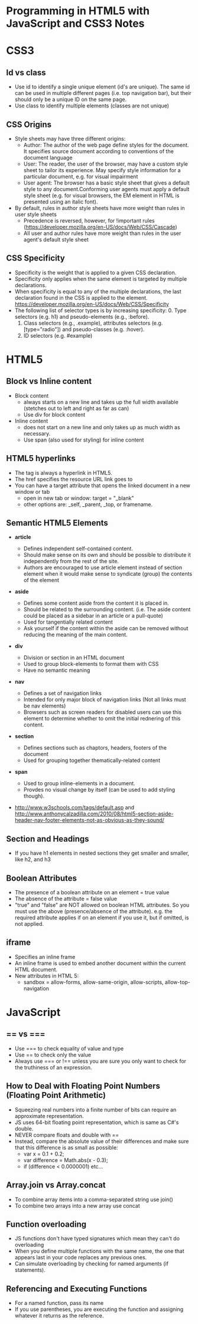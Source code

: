 # Programming in HTML5 with JavaScript and CSS3 Notes

# CSS3

## Id vs class
- Use id to identify a single unique element (id's are unique). The same id can be used in multiple different pages (i.e. top navigation bar), but their should only be a unique ID on the same page. 
- Use class to identify multiple elements (classes are not unique)

## CSS Origins
- Style sheets may have three different origins:
  - Author: The author of the web page define styles for the document. It specifies source document according to conventions of the document language
  - User: The reader, the user of the browser, may have a custom style sheet to tailor its experience. May specify style information for a particular document, e.g. for visual impairment
  - User agent: The browser has a basic style sheet that gives a default style to any document.Conforming user agents must apply a default style sheet (e.g. for visual browsers, the EM element in HTML is presented using an italic font). 
- By default, rules in author style sheets have more weight than rules in user style sheets
  - Precedence is reversed, however, for !important rules (https://developer.mozilla.org/en-US/docs/Web/CSS/Cascade)
  - All user and author rules have more weight than rules in the user agent's default style sheet

## CSS Specificity
- Specificity is the weight that is applied to a given CSS declaration. 
- Specificity only applies when the same element is targeted by multiple declarations. 
- When specificity is equal to any of the multiple declarations, the last declaration found in the CSS is applied to the element. https://developer.mozilla.org/en-US/docs/Web/CSS/Specificity
- The following list of selector types is by increasing specificity:
  0. Type selectors (e.g. h1) and pseudo-elements (e.g., :before).
  1. Class selectors (e.g., .example), attributes selectors (e.g. [type="radio"]) and pseudo-classes (e.g. :hover).
  2. ID selectors (e.g. #example)

# HTML5

## Block vs Inline content
- Block content 
  - always starts on a new line and takes up the full width available (stetches out to left and right as far as can)
  - Use div for block content
- Inline content
  - does not start on a new line and only takes up as much width as necessary.
  - Use span (also used for styling) for inline content

## HTML5 hyperlinks
- The <a> tag is always a hyperlink in HTML5. 
- The href specifies the resource URL link goes to
- You can have a target attribute that opens the linked document in a new window or tab
  - open in new tab or window: target = "_blank"
  - other options are: _self, _parent, _top, or framename. 

## Semantic HTML5 Elements
- **article**
  - Defines independent self-contained content. 
  - Should make sense on its own and should be possible to distribute it independently from the rest of the site.
  - Authors are encouraged to use article element instead of section element when it would make sense to syndicate (group) the contents of the element
- **aside**
  - Defines some content aside from the content it is placed in. 
  - Should be related to the surrounding content. (i.e. The aside content could be placed as a sidebar in an article or a pull-quote)
  - Used for tangentially related content
  - Ask yourself if the content within the aside can be removed without reducing the meaning of the main content. 
- **div**
  - Division or section in an HTML document
  - Used to group block-elements to format them with CSS
  - Have no semantic meaning
- **nav**
  - Defines a set of navigation links
  - Intended for only major block of navigation links (Not all links must be nav elements)
  - Browsers such as screen readers for disabled users can use this element to determine whether to omit the initial rednering of this content.
- **section**
  - Defines sections such as chaptors, headers, footers of the document
  - Used for grouping together thematically-related content
- **span**
  - Used to group inline-elements in a document. 
  - Provdes no visual change by itself (can be used to add styling though).

- http://www.w3schools.com/tags/default.asp and http://www.anthonycalzadilla.com/2010/08/html5-section-aside-header-nav-footer-elements-not-as-obvious-as-they-sound/

## Section and Headings
- If you have h1 elements in nested sections they get smaller and smaller, like h2, and h3

## Boolean Attributes
 - The presence of a boolean attribute on an element = true value
 - The absence of the attribute = false value
 - "true" and "false" are NOT allowed on boolean HTML attributes. So you must use the above (presence/absence of the attribute). e.g. the required attribute applies if on an element if you use it, but if omitted, is not applied. 

## iframe
- Specifies an inline frame
- An inline frame is used to embed another document within the current HTML document. 
- New attributes in HTML 5:
  - sandbox = allow-forms, allow-same-origin, allow-scripts, allow-top-navigation

# JavaScript

## == vs ===
- Use === to check equality of value and type
- Use == to check only the value
- Always use === or !== unless you are sure you only want to check for the truthiness of an expression.

## How to Deal with Floating Point Numbers (Floating Point Arithmetic)
- Squeezing real numbers into a finite number of bits can require an approximate representation.
- JS uses 64-bit floating point representation, which is same as C#'s double.
- NEVER compare floats and double with ==
- Instead, compare the absolute value of their differences and make sure that this difference is as small as possible:
  - var x = 0.1 + 0.2; 
  - var difference = Math.abs(x - 0.3);
  - if (difference < 0.0000001) etc...

## Array.join vs Array.concat
- To combine array items into a comma-separated string use join()
- To combine two arrays into a new array use concat

## Function overloading
- JS functions don't have typed signatures which mean they can't do overloading
- When you define multiple functions with the same name, the one that appears last in your code replaces any previous ones.
- Can simulate overloading by checking for named arguments (if statements).

## Referencing and Executing Functions
- For a named function, pass its name
- If you use parentheses, you are executing the function and assigning whatever it returns as the reference.



